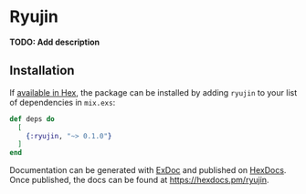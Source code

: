 # Ryujin

**TODO: Add description**

## Installation

If [available in Hex](https://hex.pm/docs/publish), the package can be installed
by adding `ryujin` to your list of dependencies in `mix.exs`:

```elixir
def deps do
  [
    {:ryujin, "~> 0.1.0"}
  ]
end
```

Documentation can be generated with [ExDoc](https://github.com/elixir-lang/ex_doc)
and published on [HexDocs](https://hexdocs.pm). Once published, the docs can
be found at <https://hexdocs.pm/ryujin>.

